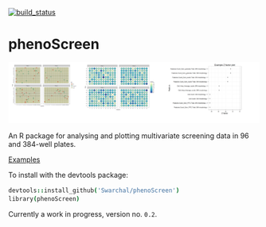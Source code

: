 [![build_status](https://travis-ci.org/Swarchal/phenoScreen.svg?branch=master)](https://travis-ci.org/Swarchal/phenoScreen/)

# phenoScreen

![phenoScreen](/graphics/phenoScreen_banner.png)

An R package for analysing and plotting multivariate screening data in 96 and 384-well plates.

[Examples](http://rstudio-pubs-static.s3.amazonaws.com/90077_45edf515f1b14fab9c2542b6807c6848.html)

To install with the devtools package:

```coffee
devtools::install_github('Swarchal/phenoScreen')
library(phenoScreen)
```

Currently a work in progress, version no. `0.2`.


